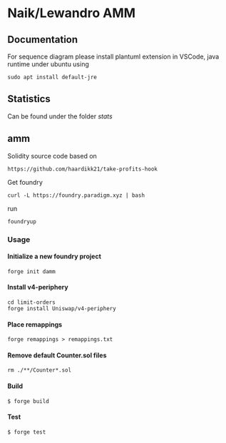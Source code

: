 # Naik/Lewandro AMM

## Documentation
For sequence diagram please install plantuml extension in VSCode, java runtime under ubuntu using


```
sudo apt install default-jre
```

## Statistics
Can be found under the folder *stats*


## amm
Solidity source code based on 

```
https://github.com/haardikk21/take-profits-hook
```

Get foundry

```
curl -L https://foundry.paradigm.xyz | bash
```

run

```
foundryup
```

### Usage

#### Initialize a new foundry project
```
forge init damm
```

#### Install v4-periphery
```
cd limit-orders
forge install Uniswap/v4-periphery
```

#### Place remappings
```
forge remappings > remappings.txt
```

#### Remove default Counter.sol files
```
rm ./**/Counter*.sol
```

#### Build

```shell
$ forge build
```

#### Test

```shell
$ forge test
```